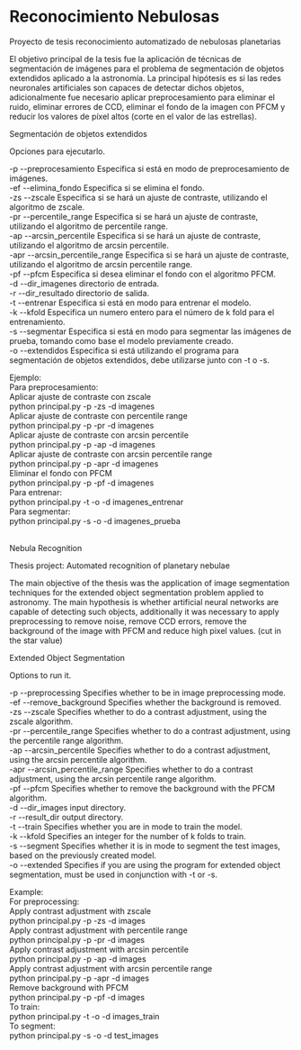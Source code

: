 # Reconocimiento Nebulosas
Proyecto de tesis reconocimiento automatizado de nebulosas planetarias

El objetivo principal de la tesis fue la aplicación de técnicas de segmentación de imágenes para el problema de segmentación de objetos extendidos aplicado a la astronomía. La principal hipótesis es si las redes neuronales artificiales son capaces de detectar dichos objetos, adicionalmente fue necesario aplicar preprocesamiento para eliminar el ruido, eliminar errores de CCD, eliminar el fondo de la imagen con PFCM y reducir los valores de píxel altos (corte en el valor de las estrellas). <br>

Segmentación de objetos extendidos  <br>

Opciones para ejecutarlo.  <br>

-p --preprocesamiento Especifica si está en modo de preprocesamiento de imágenes. <br>
-ef --elimina_fondo Especifica si se elimina el fondo.  <br>
-zs --zscale Especifica si se hará un ajuste de contraste, utilizando el algoritmo de zscale.  <br>
-pr --percentile_range Especifica si se hará un ajuste de contraste, utilizando el algoritmo de percentile range.  <br>
-ap --arcsin_percentile Especifica si se hará un ajuste de contraste, utilizando el algoritmo de arcsin percentile.  <br>
-apr --arcsin_percentile_range Especifica si se hará un ajuste de contraste, utilizando el algoritmo de arcsin percentile range.  <br>
-pf --pfcm Especifica si desea eliminar el fondo con el algoritmo PFCM.  <br>
-d --dir_imagenes directorio de entrada.  <br>
-r --dir_resultado directorio de salida.  <br>
-t --entrenar Especifica si está en modo para entrenar el modelo.  <br>
-k --kfold Especifica un numero entero para el número de k fold para el entrenamiento.  <br>
-s --segmentar Especifica si está en modo para segmentar las imágenes de prueba, tomando como base el modelo previamente creado.  <br>
-o --extendidos Especifica si está utilizando el programa para segmentación de objetos extendidos, debe utilizarse junto con -t o -s.  <br>

Ejemplo: <br>
Para preprocesamiento: <br>
Aplicar ajuste de contraste con zscale <br>
python principal.py -p -zs -d imagenes <br>
Aplicar ajuste de contraste con percentile range <br>
python principal.py -p -pr -d imagenes <br>
Aplicar ajuste de contraste con arcsin percentile <br>
python principal.py -p -ap -d imagenes <br>
Aplicar ajuste de contraste con arcsin percentile range<br>
python principal.py -p -apr -d imagenes <br>
Eliminar el fondo con PFCM<br>
python principal.py -p -pf -d imagenes <br>
Para entrenar: <br>
python principal.py -t -o -d imagenes_entrenar <br>
Para segmentar: <br>
python principal.py -s -o -d imagenes_prueba <br><br>

Nebula Recognition<br>

Thesis project: Automated recognition of planetary nebulae

The main objective of the thesis was the application of image segmentation techniques for the extended object segmentation problem applied to astronomy. The main hypothesis is whether artificial neural networks are capable of detecting such objects, additionally it was necessary to apply preprocessing to remove noise, remove CCD errors, remove the background of the image with PFCM and reduce high pixel values. (cut in the star value)<br>

Extended Object Segmentation <br>

Options to run it. <br>

-p --preprocessing Specifies whether to be in image preprocessing mode. <br>
-ef --remove_background Specifies whether the background is removed. <br>
-zs --zscale Specifies whether to do a contrast adjustment, using the zscale algorithm. <br>
-pr --percentile_range Specifies whether to do a contrast adjustment, using the percentile range algorithm. <br>
-ap --arcsin_percentile Specifies whether to do a contrast adjustment, using the arcsin percentile algorithm. <br>
-apr --arcsin_percentile_range Specifies whether to do a contrast adjustment, using the arcsin percentile range algorithm. <br>
-pf --pfcm Specifies whether to remove the background with the PFCM algorithm. <br>
-d --dir_images input directory. <br>
-r --result_dir output directory. <br>
-t --train Specifies whether you are in mode to train the model. <br>
-k --kfold Specifies an integer for the number of k folds to train. <br>
-s --segment Specifies whether it is in mode to segment the test images, based on the previously created model. <br>
-o --extended Specifies if you are using the program for extended object segmentation, must be used in conjunction with -t or -s. <br>

Example: <br>
For preprocessing: <br>
Apply contrast adjustment with zscale <br>
python principal.py -p -zs -d images <br>
Apply contrast adjustment with percentile range <br>
python principal.py -p -pr -d images <br>
Apply contrast adjustment with arcsin percentile <br>
python principal.py -p -ap -d images <br>
Apply contrast adjustment with arcsin percentile range<br>
python principal.py -p -apr -d images <br>
Remove background with PFCM<br>
python principal.py -p -pf -d images <br>
To train: <br>
python principal.py -t -o -d images_train <br>
To segment: <br>
python principal.py -s -o -d test_images <br><br>

